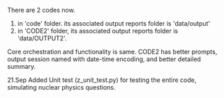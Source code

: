 There are 2 codes now.

1. in 'code' folder. its associated output reports folder is 'data/output'
2. in 'CODE2' folder, its associated output reports folder is 'data/OUTPUT2'.

Core orchestration and functionality is same.
CODE2 has better prompts, output session named with date-time encoding, and better detailed summary.

21.Sep
Added Unit test (z_unit_test.py) for testing the entire code, simulating nuclear physics questions.
